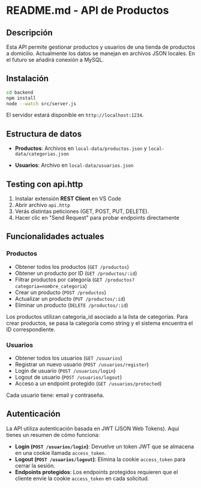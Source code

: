 # README.md - API de Productos

## Descripción
Esta API permite gestionar productos y usuarios de una tienda de productos a domicilio.
Actualmente los datos se manejan en archivos JSON locales.
En el futuro se añadirá conexión a MySQL.

## Instalación

```bash
cd backend
npm install
node --watch src/server.js
```

El servidor estará disponible en `http://localhost:1234`.

## Estructura de datos

- **Productos**:
        Archivos en `local-data/productos.json` y `local-data/categorias.json`
    
- **Usuarios**:
    Archivo en `local-data/usuarios.json`    

## Testing con api.http
1. Instalar extensión **REST Client** en VS Code
2. Abrir archivo `api.http`
3. Verás distintas peticiones (GET, POST, PUT, DELETE).
4. Hacer clic en "Send Request" para probar endpoints directamente

## Funcionalidades actuales

### Productos

- Obtener todos los productos (`GET /productos`)
- Obtener un producto por ID (`GET /productos/:id`)
- Filtrar productos por categoría (`GET /productos?categoria=nombre_categoria`)
- Crear un producto (`POST /productos`)
- Actualizar un producto (`PUT /productos/:id`)
- Eliminar un producto (`DELETE /productos/:id`)

Los productos utilizan categoria_id asociado a la lista de categorías. Para crear productos, se pasa la categoría como string y el sistema encuentra el ID correspondiente.

### Usuarios

- Obtener todos los usuarios (`GET /usuarios`)
- Registrar un nuevo usuario (`POST /usuarios/register`)
- Login de usuario (`POST /usuarios/login`)
- Logout de usuario (`POST /usuarios/logout`)
- Acceso a un endpoint protegido (`GET /usuarios/protected`)

Cada usuario tiene: email y contraseña.

## Autenticación
La API utiliza autenticación basada en JWT (JSON Web Tokens). Aquí tienes un resumen de cómo funciona:

- **Login (`POST /usuarios/login`)**: Devuelve un token JWT que se almacena en una cookie llamada `access_token`.
- **Logout (`POST /usuarios/logout`)**: Elimina la cookie `access_token` para cerrar la sesión.
- **Endpoints protegidos**: Los endpoints protegidos requieren que el cliente envíe la cookie `access_token` en cada solicitud.
